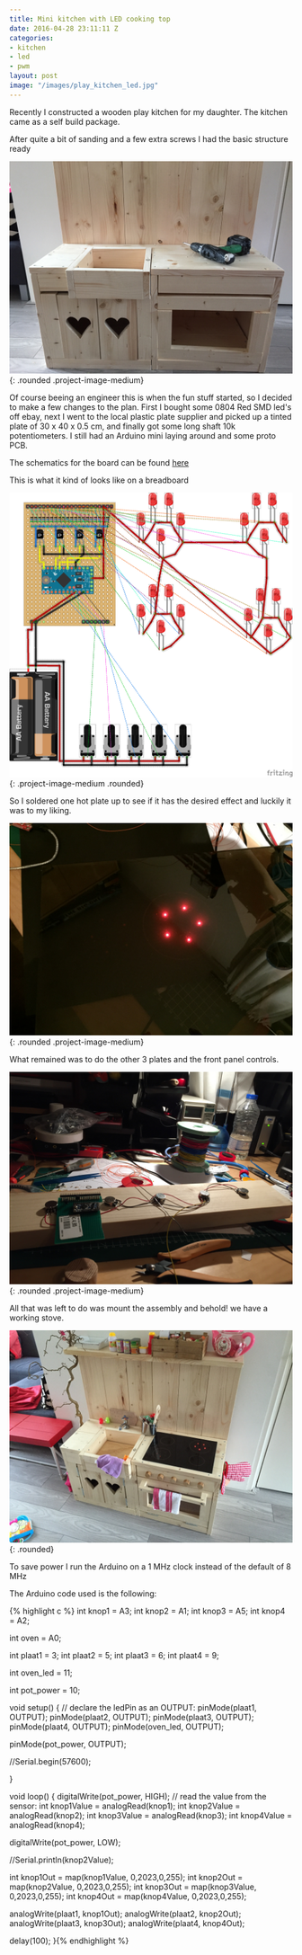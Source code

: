 ```yaml
---
title: Mini kitchen with LED cooking top
date: 2016-04-28 23:11:11 Z
categories:
- kitchen
- led
- pwm
layout: post
image: "/images/play_kitchen_led.jpg"
---
```


Recently I constructed a wooden play kitchen for my daughter.
The kitchen came as a self build package.

After quite a bit of sanding and a few extra screws I had the basic structure ready

![Building basic structure](/images/basic_structure.jpg){: .rounded .project-image-medium}

Of course beeing an engineer this is when the fun stuff started, so I decided to make a few changes to the plan.
First I bought some 0804 Red SMD led's off ebay, next I went to the local plastic plate supplier and picked up a tinted plate of 30 x 40 x 0.5 cm, and finally got some long shaft 10k potentiometers. I still had an Arduino mini laying around and some proto PCB.

The schematics for the board can be found [here](/images/keuken_ailynn_schema.pdf)

This is what it kind of looks like on a breadboard

![Breadboard view](/images/keuken_ailynn_bb.png){: .project-image-medium .rounded}

So I soldered one hot plate up to see if it has the desired effect and luckily it was to my liking.

![LED Test](/images/led_test.jpg){: .rounded .project-image-medium}

What remained was to do the other 3 plates and the front panel controls.

![Front panel controls](/images/front_panel_controls.jpg){: .rounded .project-image-medium}

All that was left to do was mount the assembly and behold! we have a working stove.

![Play kitchen](/images/play_kitchen_led.jpg){: .rounded}

To save power I run the Arduino on a 1 MHz clock instead of the default of 8 MHz

The Arduino code used is the following:


{% highlight c %}
int knop1 = A3;
int knop2 = A1;
int knop3 = A5;
int knop4 = A2;

int oven = A0;

int plaat1 = 3;
int plaat2 = 5;
int plaat3 = 6;
int plaat4 = 9;

int oven_led = 11;

int pot_power = 10;


void setup() {
  // declare the ledPin as an OUTPUT:
  pinMode(plaat1, OUTPUT);
  pinMode(plaat2, OUTPUT);
  pinMode(plaat3, OUTPUT);
  pinMode(plaat4, OUTPUT);
  pinMode(oven_led, OUTPUT);

  pinMode(pot_power, OUTPUT);

  //Serial.begin(57600);

}

void loop() {
  digitalWrite(pot_power, HIGH);
  // read the value from the sensor:
  int knop1Value = analogRead(knop1);
  int knop2Value = analogRead(knop2);
  int knop3Value = analogRead(knop3);
  int knop4Value = analogRead(knop4);

  digitalWrite(pot_power, LOW);

  //Serial.println(knop2Value);

  int knop1Out = map(knop1Value, 0,2023,0,255);
  int knop2Out = map(knop2Value, 0,2023,0,255);
  int knop3Out = map(knop3Value, 0,2023,0,255);
  int knop4Out = map(knop4Value, 0,2023,0,255);

  analogWrite(plaat1, knop1Out);
  analogWrite(plaat2, knop2Out);
  analogWrite(plaat3, knop3Out);
  analogWrite(plaat4, knop4Out);



  delay(100);
}{% endhighlight %}

